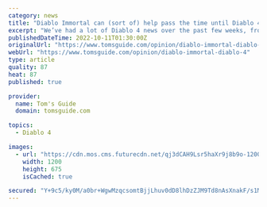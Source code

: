 ```yaml
---
category: news
title: "Diablo Immortal can (sort of) help pass the time until Diablo 4"
excerpt: "We’ve had a lot of Diablo 4 news over the past few weeks, from exciting beta news to intriguing leaks about the campaign. But no matter how much we hear about the game, one thing is clear: It’s not ..."
publishedDateTime: 2022-10-11T01:30:00Z
originalUrl: "https://www.tomsguide.com/opinion/diablo-immortal-diablo-4"
webUrl: "https://www.tomsguide.com/opinion/diablo-immortal-diablo-4"
type: article
quality: 87
heat: 87
published: true

provider:
  name: Tom's Guide
  domain: tomsguide.com

topics:
  - Diablo 4

images:
  - url: "https://cdn.mos.cms.futurecdn.net/qj3dCAH9Lsr5haXr9j8b9o-1200-80.png"
    width: 1200
    height: 675
    isCached: true

secured: "Y+9c5/ky0M/a0br+WgwMzqcsomtBjjLhuv0dD8lhDzZJM9Td8nAsXnakF/s1MXFL1NmkJHjwXFUb+OjXIyGEgGYS+zHghuBO2IUvqXoMmScguztLwBSba8LeWRuizpkQu/2ye4GtGcMQb6DKdRdr0oKUjrcQzbgTHX8fkbgh3+/ZbuyHSOruWqGgSZ0ybnK3Gou+rhH7u+VOVW+HJBnNFU+oVxaAhTFXVUh70b/8rEnhjI7jUB21bswkr3HMERh3LvAfcDkyLslloY93FUA5x+3J8E/RRcEk6I7Hh3sGnwgxMs4Aya4xdLVj6DJqH0jCo33O8MBEx9FXL/GZuDVJ1xAiAGlOzhoKF3bWYI/csMw=;SjlzoXtUMtFIZ0dU5SB+7Q=="
---
```


